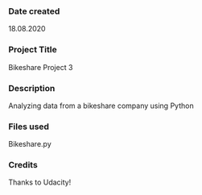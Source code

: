 ### Date created
18.08.2020

### Project Title
Bikeshare Project 3

### Description
Analyzing data from a bikeshare company using Python

### Files used
Bikeshare.py

### Credits
Thanks to Udacity!
